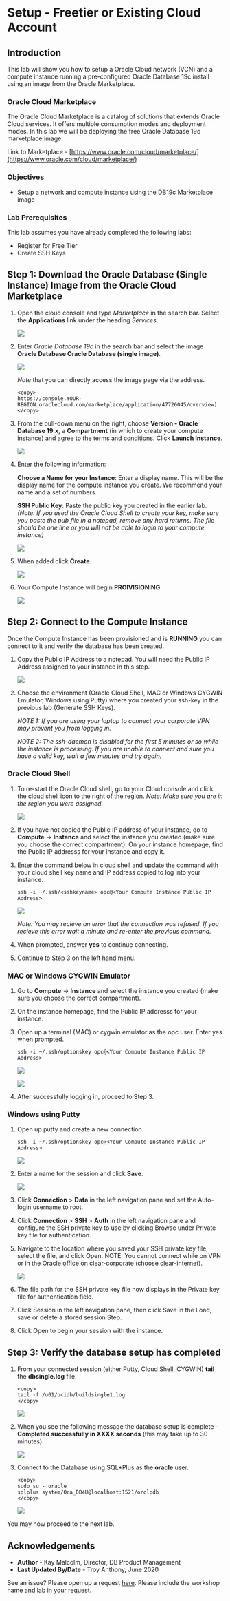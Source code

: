 # Setup - Freetier or Existing Cloud Account

## Introduction
This lab will show you how to setup a Oracle Cloud network (VCN) and a compute instance running a pre-configured Oracle Database 19c install using an image from the Oracle Marketplace.

### Oracle Cloud Marketplace

The Oracle Cloud Marketplace is a catalog of solutions that extends Oracle Cloud services.  It offers multiple consumption modes and deployment modes.  In this lab we will be deploying the free Oracle Database 19c marketplace image.

Link to Marketplace - [https://www.oracle.com/cloud/marketplace/](https://www.oracle.com/cloud/marketplace/)

### Objectives

-   Setup a network and compute instance using the DB19c Marketplace image

### Lab Prerequisites

This lab assumes you have already completed the following labs:
- Register for Free Tier
- Create SSH Keys

## Step 1: Download the Oracle Database (Single Instance) Image from the Oracle Cloud Marketplace

1.  Open the cloud console and type *Marketplace* in the search bar. Select the **Applications** link under the heading *Services*.

    ![](./images/cloud_console_1.png " ")

2.  Enter *Oracle Database 19c* in the search bar and select the image **Oracle Database Oracle Database (single image)**.

    ![](./images/cloud_console_2.png " ")

    *Note* that you can directly access the image page via the address.

    ````
    <copy>
    https://console.YOUR-REGION.oraclecloud.com/marketplace/application/47726045/overview)
    </copy>
    ````

3.  From the pull-down menu on the right, choose **Version - Oracle Database 19.x**, a **Compartment** (in which to create your compute instance) and agree to the terms and conditions. Click **Launch Instance**.

    ![](./images/cloud_console_4.png " ")

4.  Enter the following information:

    **Choose a Name for your Instance**: Enter a display name. This will be the display name for the compute instance you create. We recommend your name and a set of numbers.

    **SSH Public Key**: Paste the public key you created in the earlier lab. *(Note: If you used the Oracle Cloud Shell to create your key, make sure you paste the pub file in a notepad, remove any hard returns. The file should be one line or you will not be able to login to your compute instance)*

    ![](./images/cloud_console_5.png " ")

6.  When added click **Create**.

    ![](./images/cloud_console_8a.png " ")

7.  Your Compute Instance will begin **PROIVISIONING**.

    ![](./images/provisioning_instance_1.png " ")

## Step 2: Connect to the Compute Instance

Once the Compute Instance has been provisioned and is **RUNNING** you can connect to it and verify the database has been created.

1.  Copy the Public IP Address to a notepad. You will need the Public IP Address assigned to your instance in this step.

    ![](./images/provisioning_instance_2.png " ")

2.  Choose the environment (Oracle Cloud Shell, MAC or Windows CYGWIN Emulator, Windows using Putty) where you created your ssh-key in the previous lab (Generate SSH Keys).

    *NOTE 1: If you are using your laptop to connect your corporate VPN may prevent you from logging in.*

    *NOTE 2: The ssh-daemon is disabled for the first 5 minutes or so while the instance is processing. If you are unable to connect and sure you have a valid key, wait a few minutes and try again.*

### Oracle Cloud Shell

1.  To re-start the Oracle Cloud shell, go to your Cloud console and click the cloud shell icon to the right of the region. *Note: Make sure you are in the region you were assigned.*

    ![](./images/cloudshell.png " ")

2.  If you have not copied the Public IP address of your instance, go to **Compute** -> **Instance** and select the instance you created (make sure you choose the correct compartment). On your instance homepage, find the Public IP addresss for your instance and copy it.

3.  Enter the command below in cloud shell and update the command with your cloud shell key name and IP address copied to log into your instance.

    ````
    ssh -i ~/.ssh/<sshkeyname> opc@<Your Compute Instance Public IP Address>
    ````

    ![](./images/step2.2.3-connectinstance.png " ")

    *Note: You may recieve an error that the connection was refused. If you recieve this error wait a minute and re-enter the previous command.*

4.  When prompted, answer **yes** to continue connecting.

5.  Continue to Step 3 on the left hand menu.

### MAC or Windows CYGWIN Emulator

1.  Go to **Compute** -> **Instance** and select the instance you created (make sure you choose the correct compartment).

2.  On the instance homepage, find the Public IP addresss for your instance.

3.  Open up a terminal (MAC) or cygwin emulator as the opc user.  Enter yes when prompted.

    ````
    ssh -i ~/.ssh/optionskey opc@<Your Compute Instance Public IP Address>
    ````

    ![](./images/cloudshellssh.png " ")

    ![](./images/cloudshelllogin.png " ")

4.  After successfully logging in, proceed to Step 3.

### Windows using Putty

1.  Open up putty and create a new connection.

    ````
    ssh -i ~/.ssh/optionskey opc@<Your Compute Instance Public IP Address>
    ````

    ![](./images/ssh-first-time.png " ")

2.  Enter a name for the session and click **Save**.

    ![](./images/putty-setup.png " ")

3.  Click **Connection** > **Data** in the left navigation pane and set the Auto-login username to root.

4.  Click **Connection** > **SSH** > **Auth** in the left navigation pane and configure the SSH private key to use by clicking Browse under Private key file for authentication.

5.  Navigate to the location where you saved your SSH private key file, select the file, and click Open.  NOTE:  You cannot connect while on VPN or in the Oracle office on clear-corporate (choose clear-internet).

    ![](./images/putty-auth.png " ")

6.  The file path for the SSH private key file now displays in the Private key file for authentication field.

7.  Click Session in the left navigation pane, then click Save in the Load, save or delete a stored session Step.

8.  Click Open to begin your session with the instance.

## Step 3: Verify the database setup has completed

1.  From your connected session (either Putty, Cloud Shell, CYGWIN) **tail** the **dbsingle.log** file.

    ````
    <copy>
    tail -f /u01/ocidb/buildsingle1.log
    </copy>
    ````

    ![](./images/tailOfBuildDBInstanceLog.png " ")

2.  When you see the following message the database setup is complete - **Completed successfully in XXXX seconds** (this may take up to 30 minutes).

    ![](./images/tailOfBuildDBInstanceLog_finished.png " ")

3.  Connect to the Database using SQL*Plus as the **oracle** user.

    ````
    <copy>
    sudo su - oracle
    sqlplus system/Ora_DB4U@localhost:1521/orclpdb
    </copy>
    ````

    ![](./images/sqlplus_login_orclpdb.png " ")

You may now proceed to the next lab.

## Acknowledgements

- **Author** - Kay Malcolm, Director, DB Product Management
- **Last Updated By/Date** - Troy Anthony, June 2020

See an issue?  Please open up a request [here](https://github.com/oracle/learning-library/issues).   Please include the workshop name and lab in your request.

